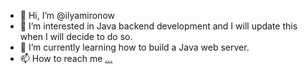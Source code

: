 - 👋 Hi, I’m @ilyamironow
- 👀 I’m interested in Java backend development and I will update this when I will decide to do so.
- 🌱 I’m currently learning how to build a Java web server.
- 📫 How to reach me [...](https://www.linkedin.com/in/ilyamironow)

<!---
ilyamironow/ilyamironow is a ✨ special ✨ repository because its `README.md` (this file) appears on your GitHub profile.
You can click the Preview link to take a look at your changes.
--->

